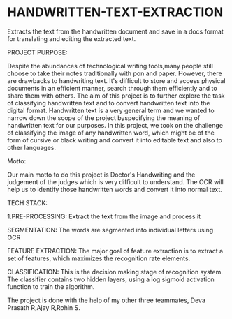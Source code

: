 # HANDWRITTEN-TEXT-EXTRACTION
Extracts the text from the handwritten document and save in a docs format for translating and editing the extracted text.

PROJECT PURPOSE:

Despite the abundances of technological writing tools,many people still choose to take their notes traditionally with pon and paper. However, there are drawbacks to handwriting text. It's difficult to store and access physical documents in an efficient manner, search through them efficiently and to share them with others. The aim of this project is to further explore the task of classifying handwritten text and to convert handwritten text into the digital format. Handwritten text is a very general term and we wanted to narrow down the scope of the project byspecifying the meaning of handwritten text for our purposes. In this project, we took on the challenge of classifying the image of any handwritten word, which might be of the form of cursive or black writing and convert it into editable text and also to other languages.

Motto:

Our main motto to do this project is Doctor's Handwriting and the judgement of the judges which is very difficult to understand. The OCR will help us to identify those handwritten words and convert it into normal text.

TECH STACK:

1.PRE-PROCESSING: Extract the text from the image and process it

SEGMENTATION: The words are segmented into individual letters using OCR

FEATURE EXTRACTION: The major goal of feature extraction is to extract a set of features, which maximizes the recognition rate elements.

CLASSIFICATION: This is the decision making stage of recognition system. The classifier contains two hidden layers, using a log sigmoid activation function to train the algorithm.

The project is done with the help of my other three teammates, Deva Prasath R,Ajay R,Rohin S.
